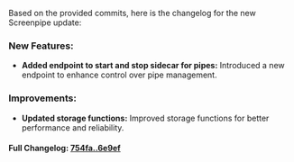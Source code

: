 Based on the provided commits, here is the changelog for the new Screenpipe update:

### **New Features:**
- **Added endpoint to start and stop sidecar for pipes:** Introduced a new endpoint to enhance control over pipe management.

### **Improvements:**
- **Updated storage functions:** Improved storage functions for better performance and reliability.

#### **Full Changelog:** [754fa..6e9ef](https://github.com/mediar-ai/screenpipe/compare/754fa..6e9ef)

